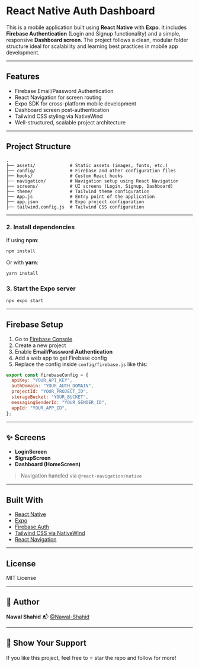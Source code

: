 # React Native Auth Dashboard

This is a mobile application built using **React Native** with **Expo**. It includes **Firebase Authentication** (Login and Signup functionality) and a simple, responsive **Dashboard screen**. The project follows a clean, modular folder structure ideal for scalability and learning best practices in mobile app development.

---

## Features

- Firebase Email/Password Authentication
- React Navigation for screen routing
- Expo SDK for cross-platform mobile development
- Dashboard screen post-authentication
- Tailwind CSS styling via NativeWind
- Well-structured, scalable project architecture

---

## Project Structure


```
.
├── assets/             # Static assets (images, fonts, etc.)
├── config/             # Firebase and other configuration files
├── hooks/              # Custom React hooks
├── navigation/         # Navigation setup using React Navigation
├── screens/            # UI screens (Login, Signup, Dashboard)
├── theme/              # Tailwind theme configuration
├── App.js              # Entry point of the application
├── app.json            # Expo project configuration
├── tailwind.config.js  # Tailwind CSS configuration
```

---

### 2. Install dependencies

If using **npm**:

```bash
npm install
```

Or with **yarn**:

```bash
yarn install
```

### 3. Start the Expo server

```bash
npx expo start
```

---

## Firebase Setup

1. Go to [Firebase Console](https://console.firebase.google.com/)
2. Create a new project
3. Enable **Email/Password Authentication**
4. Add a web app to get Firebase config
5. Replace the config inside `config/firebase.js` like this:

```js
export const firebaseConfig = {
  apiKey: "YOUR_API_KEY",
  authDomain: "YOUR_AUTH_DOMAIN",
  projectId: "YOUR_PROJECT_ID",
  storageBucket: "YOUR_BUCKET",
  messagingSenderId: "YOUR_SENDER_ID",
  appId: "YOUR_APP_ID",
};
```

---

## ✨ Screens

* **LoginScreen**
* **SignupScreen**
* **Dashboard (HomeScreen)**

> Navigation handled via `@react-navigation/native`

---

## Built With

* [React Native](https://reactnative.dev/)
* [Expo](https://expo.dev/)
* [Firebase Auth](https://firebase.google.com/docs/auth)
* [Tailwind CSS via NativeWind](https://www.nativewind.dev/)
* [React Navigation](https://reactnavigation.org/)

---

##  License

MIT License

---

## 🙌 Author

**Nawal Shahid**
📬 [@Nawal-Shahid](https://github.com/Nawal-Shahid)

---

## 🌟 Show Your Support

If you like this project, feel free to ⭐ star the repo and follow for more!


